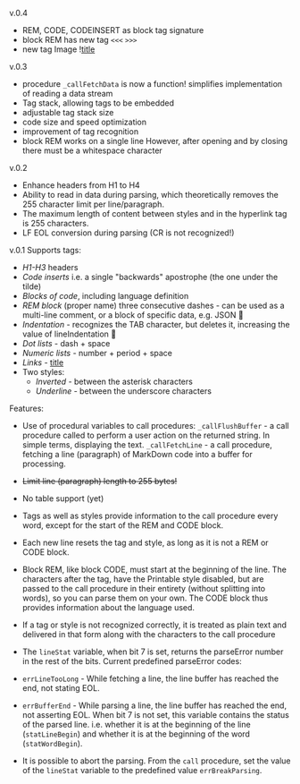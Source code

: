 v.0.4
- REM, CODE, CODEINSERT as block tag signature
- block REM has new tag `<<<` `>>>`
- new tag Image \![title](link)

v.0.3
- procedure `_callFetchData` is now a function!
  simplifies implementation of reading a data stream
- Tag stack, allowing tags to be embedded
- adjustable tag stack size
- code size and speed optimization
- improvement of tag recognition
- block REM works on a single line
  However, after opening and by closing there must be a whitespace character

v.0.2
- Enhance headers from H1 to H4
- Ability to read in data during parsing, which theoretically removes the 255 character limit per line/paragraph.
- The maximum length of content between styles and in the hyperlink tag is 255 characters.
- LF EOL conversion during parsing (CR is not recognized!)

v.0.1
Supports tags:
- *H1-H3* headers
- *Code inserts* i.e. a single "backwards" apostrophe (the one under the tilde)
- *Blocks of code*, including language definition
- *REM block* (proper name) three consecutive dashes - can be used as a multi-line comment, or a block of specific data, e.g. JSON 🙂
- *Indentation* - recognizes the TAB character, but deletes it, increasing the value of lineIndentation 🙂
- *Dot lists* - dash + space
- *Numeric lists* - number + period + space
- *Links* - [title](link)
- Two styles:
  - *Inverted* - between the asterisk characters
  - *Underline* - between the underscore characters

Features:
- Use of procedural variables to call procedures:
`_callFlushBuffer` - a call procedure called to perform a user action on the returned string. In simple terms, displaying the text.
`_callFetchLine` - a call procedure, fetching a line (paragraph) of MarkDown code into a buffer for processing.

- ~~Limit line (paragraph) length to 255 bytes!~~

- No table support (yet)

- Tags as well as styles provide information to the call procedure every word,
except for the start of the REM and CODE block.

- Each new line resets the tag and style, as long as it is not a REM or CODE block.

- Block REM, like block CODE, must start at the beginning of the line. The characters
after the tag, have the Printable style disabled, but are passed to the call procedure
in their entirety (without splitting into words), so you can parse them on your own.
The CODE block thus provides information about the language used.

- If a tag or style is not recognized correctly, it is treated as plain text and delivered
in that form along with the characters to the call procedure

- The `lineStat` variable, when bit 7 is set, returns the parseError number in the rest of the bits.
Current predefined parseError codes:
- `errLineTooLong` - While fetching a line, the line buffer has reached the end, not stating EOL.
- `errBufferEnd` - While parsing a line, the line buffer has reached the end, not asserting EOL.
When bit 7 is not set, this variable contains the status of the parsed line. i.e.
whether it is at the beginning of the line (`statLineBegin`) and whether it is at the beginning
of the word (`statWordBegin`).

- It is possible to abort the parsing.
From the `call` procedure, set the value of the `lineStat` variable to the predefined value `errBreakParsing`.
